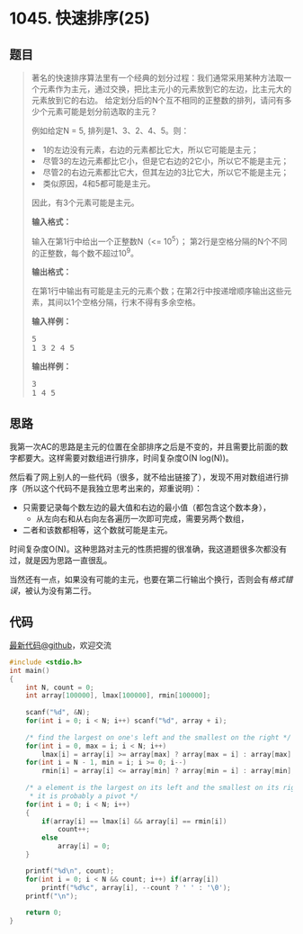 <h1>1045. 快速排序(25)</h1>

## 题目

> <div id="problemContent">
> <p>
> 著名的快速排序算法里有一个经典的划分过程：我们通常采用某种方法取一个元素作为主元，通过交换，把比主元小的元素放到它的左边，比主元大的元素放到它的右边。
> 给定划分后的N个互不相同的正整数的排列，请问有多少个元素可能是划分前选取的主元？</p>
> <p>例如给定N = 5, 排列是1、3、2、4、5。则：</p>
> <p>
> <li>1的左边没有元素，右边的元素都比它大，所以它可能是主元；<br/>
> <li>尽管3的左边元素都比它小，但是它右边的2它小，所以它不能是主元；<br/>
> <li>尽管2的右边元素都比它大，但其左边的3比它大，所以它不能是主元；<br/>
> <li>类似原因，4和5都可能是主元。</li></li></li></li></p>
> <p>因此，有3个元素可能是主元。
> </p>
> <p><b>
> 输入格式：
> </b></p>
> <p>
> 输入在第1行中给出一个正整数N（&lt;= 10<sup>5</sup>）；
> 第2行是空格分隔的N个不同的正整数，每个数不超过10<sup>9</sup>。
> </p>
> <p><b>
> 输出格式：
> </b></p>
> <p>在第1行中输出有可能是主元的元素个数；在第2行中按递增顺序输出这些元素，其间以1个空格分隔，行末不得有多余空格。
> </p>
> <b>输入样例：</b><pre>
> 5
> 1 3 2 4 5
> </pre>
> <b>输出样例：</b><pre>
> 3
> 1 4 5
> </pre>
> </div>

## 思路

我第一次AC的思路是主元的位置在全部排序之后是不变的，并且需要比前面的数字都要大。这样需要对数组进行排序，时间复杂度O(N log(N))。

然后看了网上别人的一些代码（很多，就不给出链接了），发现不用对数组进行排序（所以这个代码不是我独立思考出来的，郑重说明）：

- 只需要记录每个数左边的最大值和右边的最小值（都包含这个数本身），
  - 从左向右和从右向左各遍历一次即可完成，需要另两个数组，
- 二者和该数都相等，这个数就可能是主元。

时间复杂度O(N)。这种思路对主元的性质把握的很准确，我这道题很多次都没有过，就是因为思路一直很乱。

当然还有一点，如果没有可能的主元，也要在第二行输出个换行，否则会有*格式错误*，被认为没有第二行。

## 代码

[最新代码@github](https://github.com/OliverLew/PAT/blob/master/PATBasic/1045.c)，欢迎交流
```c
#include <stdio.h>
int main()
{
    int N, count = 0;
    int array[100000], lmax[100000], rmin[100000];
    
    scanf("%d", &N);
    for(int i = 0; i < N; i++) scanf("%d", array + i);
    
    /* find the largest on one's left and the smallest on the right */
    for(int i = 0, max = i; i < N; i++)
        lmax[i] = array[i] >= array[max] ? array[max = i] : array[max];
    for(int i = N - 1, min = i; i >= 0; i--)
        rmin[i] = array[i] <= array[min] ? array[min = i] : array[min];
    
    /* a element is the largest on its left and the smallest on its right, 
     * it is probably a pivot */
    for(int i = 0; i < N; i++)
    {
        if(array[i] == lmax[i] && array[i] == rmin[i])
            count++;
        else
            array[i] = 0;
    }

    printf("%d\n", count);
    for(int i = 0; i < N && count; i++) if(array[i])
        printf("%d%c", array[i], --count ? ' ' : '\0');
    printf("\n");
    
    return 0;
}

```